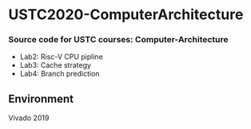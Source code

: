 # USTC2020-ComputerArchitecture
### Source code for USTC courses: Computer-Architecture
+ Lab2: Risc-V CPU pipline
+ Lab3: Cache strategy
+ Lab4: Branch prediction

## Environment
Vivado 2019
